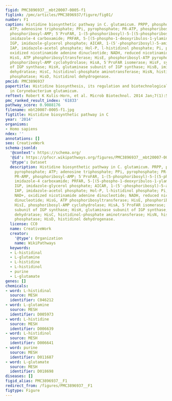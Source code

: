 ```yaml
---
figid: PMC3896937__mbt20007-0005-f1
figlink: /pmc/articles/PMC3896937/figure/fig01/
number: F1
caption: Histidine biosynthetic pathway in C. glutamicum. PRPP, phosphoribosyl pyrophosphate;
  ATP; adenosine triphosphate; PPi, pyrophosphate; PR-ATP, phosphoribosyl-ATP; PR-AMP,
  phosphoribosyl-AMP; 5′ProFAR, 1-(5-phosphoribosyl)-5-[(5-phosphoribosylamino)methylideneamino]
  imidazole-4 carboxamide; PRFAR, 5-[(5-phospho-1-deoxyribulos-1-ylamino)methylideneamino]-1-(5-phosphoribosyl)imidazole-4-carboxamide;
  IGP, imidazole-glycerol phosphate; AICAR, 1-(5′-phosphoribosyl)-5-amino-4-imidazolecarboxamide;
  IAP, imidazole-acetol phosphate; Hol-P, l-histidinol phosphate; Pi, phosphate; NAD+,
  oxidized nicotinamide adenine dinucleotide; NADH, reduced nicotinamide adenine dinucleotide;
  HisG, ATP phosphoribosyltransferase; HisE, phosphoribosyl-ATP pyrophosphatase; HisI,
  phosphoribosyl-AMP cyclohydrolase; HisA, 5′ProFAR isomerase; HisF, synthase subunit
  of IGP synthase; HisH, glutaminase subunit of IGP synthase; HisB, imidazoleglycerol-phosphate
  dehydratase; HisC, histidinol-phosphate aminotransferase; HisN, histidinol-phosphate
  phosphatase; HisD, histidinol dehydrogenase.
pmcid: PMC3896937
papertitle: Histidine biosynthesis, its regulation and biotechnological application
  in Corynebacterium glutamicum.
reftext: Robert K Kulis-Horn, et al. Microb Biotechnol. 2014 Jan;7(1):5-25.
pmc_ranked_result_index: '61833'
pathway_score: 0.9088176
filename: mbt20007-0005-f1.jpg
figtitle: Histidine biosynthetic pathway in C
year: '2014'
organisms:
- Homo sapiens
ndex: ''
annotations: []
seo: CreativeWork
schema-jsonld:
  '@context': https://schema.org/
  '@id': https://pfocr.wikipathways.org/figures/PMC3896937__mbt20007-0005-f1.html
  '@type': Dataset
  description: Histidine biosynthetic pathway in C. glutamicum. PRPP, phosphoribosyl
    pyrophosphate; ATP; adenosine triphosphate; PPi, pyrophosphate; PR-ATP, phosphoribosyl-ATP;
    PR-AMP, phosphoribosyl-AMP; 5′ProFAR, 1-(5-phosphoribosyl)-5-[(5-phosphoribosylamino)methylideneamino]
    imidazole-4 carboxamide; PRFAR, 5-[(5-phospho-1-deoxyribulos-1-ylamino)methylideneamino]-1-(5-phosphoribosyl)imidazole-4-carboxamide;
    IGP, imidazole-glycerol phosphate; AICAR, 1-(5′-phosphoribosyl)-5-amino-4-imidazolecarboxamide;
    IAP, imidazole-acetol phosphate; Hol-P, l-histidinol phosphate; Pi, phosphate;
    NAD+, oxidized nicotinamide adenine dinucleotide; NADH, reduced nicotinamide adenine
    dinucleotide; HisG, ATP phosphoribosyltransferase; HisE, phosphoribosyl-ATP pyrophosphatase;
    HisI, phosphoribosyl-AMP cyclohydrolase; HisA, 5′ProFAR isomerase; HisF, synthase
    subunit of IGP synthase; HisH, glutaminase subunit of IGP synthase; HisB, imidazoleglycerol-phosphate
    dehydratase; HisC, histidinol-phosphate aminotransferase; HisN, histidinol-phosphate
    phosphatase; HisD, histidinol dehydrogenase.
  license: CC0
  name: CreativeWork
  creator:
    '@type': Organization
    name: WikiPathways
  keywords:
  - L-histidinal
  - L-glutamine
  - L-histidine
  - L-histidinol
  - purine
  - L-glutamate
genes: []
chemicals:
- word: L-histidinal
  source: MESH
  identifier: C046212
- word: L-glutamine
  source: MESH
  identifier: D005973
- word: L-histidine
  source: MESH
  identifier: D006639
- word: L-histidinol
  source: MESH
  identifier: D006641
- word: purine
  source: MESH
  identifier: D011687
- word: L-glutamate
  source: MESH
  identifier: D018698
diseases: []
figid_alias: PMC3896937__F1
redirect_from: /figures/PMC3896937__F1
figtype: Figure
---
```

